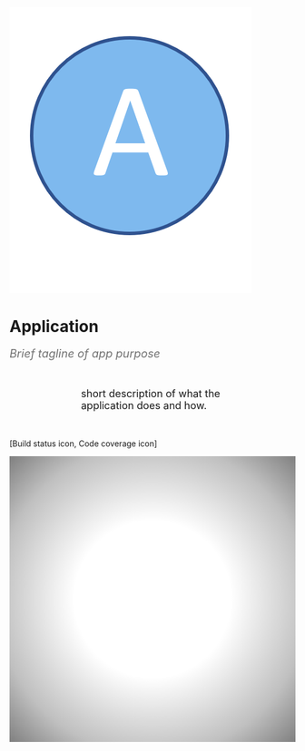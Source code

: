 <!-- _coverpage.md -->

<!-- background -->
![logo](_media/Icons/logo.png ':size=100%')  

# <b> Application </b>
 <i><span style="color:#727272;font-size:20px"> Brief tagline of app purpose </span></i>
 
 <br/>
 <br/>

 <div style="max-width:50%;margin: auto;font-size:18px">
 short description of what the application does and how.
 
 </div>
 
 <br/>
 <br/>

 [Build status icon, Code coverage icon]

<!-- background color -->
![](_media/background.png)

